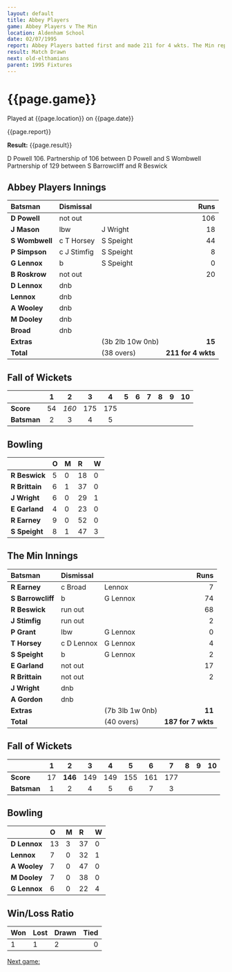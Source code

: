 ```yaml
---
layout: default
title: Abbey Players
game: Abbey Players v The Min
location: Aldenham School
date: 02/07/1995
report: Abbey Players batted first and made 211 for 4 wkts. The Min replied with 187 for 7 wkts when time ran out
result: Match Drawn
next: old-elthamians
parent: 1995 Fixtures
---
```


# {{page.game}}

Played at {{page.location}} on {{page.date}}

{{page.report}}

**Result:** {{page.result}}

D Powell 106. Partnership of 106 between D Powell and S Wombwell<br />
Partnership of 129 between S Barrowcliff and R Beswick

## Abbey Players Innings

| Batsman | Dismissal |  | Runs |
|:---|:---|---|---:|
| **D Powell** | not out |  | 106 |
| **J Mason** | lbw | J Wright | 18 |
| **S Wombwell** | c T Horsey | S Speight | 44 |
| **P Simpson** | c J Stimfig | S Speight | 8 |
| **G Lennox** | b | S Speight | 0 |
| **B Roskrow** | not out |  | 20 |
| **D Lennox** | dnb |  |  |
| **Lennox** | dnb |  |  |
| **A Wooley** | dnb |  |  |
| **M Dooley** | dnb |  |  |
| **Broad** | dnb |  |  |
| **Extras** | | (3b 2lb 10w 0nb) | **15** |
| **Total** | | (38 overs) | ****211 for 4 wkts**** |

## Fall of Wickets

| | 1 | 2 | 3 | 4 | 5 | 6 | 7 | 8 | 9 | 10 |
|---|:---:|:---:|:---:|:---:|:---:|:---:|:---:|:---:|:---:|:---:|
| **Score** | 54 | *160* | 175 | 175 |  |  |  |  |  |  |
| **Batsman** | 2 | 3 | 4 | 5 |  |  |  |  |  |  |

## Bowling

| | O | M | R | W |
|---|:---|:---|:---|:---|
| **R Beswick** | 5 | 0 | 18 | 0 |
| **R Brittain** | 6 | 1 | 37 | 0 |
| **J Wright** | 6 | 0 | 29 | 1 |
| **E Garland** | 4 | 0 | 23 | 0 |
| **R Earney** | 9 | 0 | 52 | 0 |
| **S Speight** | 8 | 1 | 47 | 3 |

## The Min Innings

| Batsman | Dismissal |  | Runs |
|:---|:---|---|---:|
| **R Earney** | c Broad | Lennox | 7 |
| **S Barrowcliff** | b | G Lennox | 74 |
| **R Beswick** | run out |  | 68 |
| **J Stimfig** | run out |  | 2 |
| **P Grant** | lbw | G Lennox | 0 |
| **T Horsey** | c D Lennox | G Lennox | 4 |
| **S Speight** | b | G Lennox | 2 |
| **E Garland** | not out |  | 17 |
| **R Brittain** | not out |  | 2 |
| **J Wright** | dnb |  |  |
| **A Gordon** | dnb |  |  |
| **Extras** | | (7b 3lb 1w 0nb) | **11** |
| **Total** | | (40 overs) | ****187 for 7 wkts**** |

## Fall of Wickets

| | 1 | 2 | 3 | 4 | 5 | 6 | 7 | 8 | 9 | 10 |
|---|:---:|:---:|:---:|:---:|:---:|:---:|:---:|:---:|:---:|:---:|
| **Score** | 17 | **146** | 149 | 149 | 155 | 161 |  177|  |  |  |
| **Batsman** | 1 | 2 | 4 | 5 | 6 | 7 | 3 |  |  |  |

## Bowling

| | O | M | R | W |
|---|:---|:---|:---|:---|
| **D Lennox** | 13 | 3 | 37 | 0 |
| **Lennox** | 7 | 0 | 32 | 1 |
| **A Wooley** | 7 | 0 | 47 | 0 |
| **M Dooley** | 7 | 0 | 38 | 0 |
| **G Lennox** | 6 | 0 | 22 | 4 |

## Win/Loss Ratio

| Won | Lost | Drawn | Tied |
|:---|:---|:---|---:|
| 1 | 1 | 2 | 0 |

[Next game:]({{page.next}})